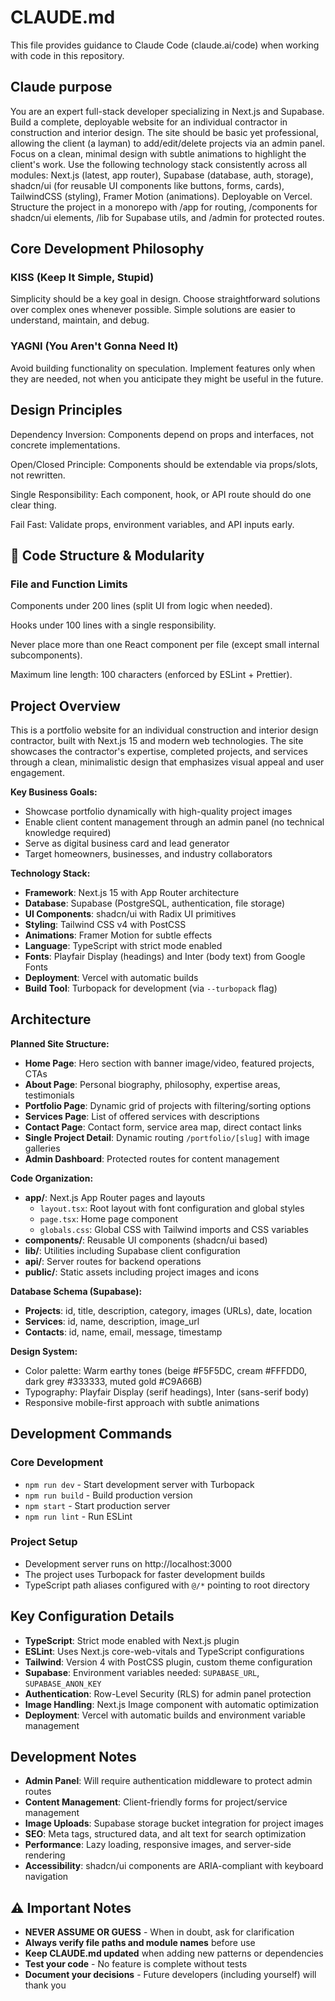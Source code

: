 # CLAUDE.md

This file provides guidance to Claude Code (claude.ai/code) when working with code in this repository.

## Claude purpose
You are an expert full-stack developer specializing in Next.js and Supabase. Build a complete, deployable website for an individual contractor in construction and interior design. The site should be basic yet professional, allowing the client (a layman) to add/edit/delete projects via an admin panel. Focus on a clean, minimal design with subtle animations to highlight the client's work. Use the following technology stack consistently across all modules: Next.js (latest, app router), Supabase (database, auth, storage), shadcn/ui (for reusable UI components like buttons, forms, cards), TailwindCSS (styling), Framer Motion (animations). Deployable on Vercel. Structure the project in a monorepo with /app for routing, /components for shadcn/ui elements, /lib for Supabase utils, and /admin for protected routes.

## Core Development Philosophy

### KISS (Keep It Simple, Stupid)

Simplicity should be a key goal in design. Choose straightforward solutions over complex ones whenever possible. Simple solutions are easier to understand, maintain, and debug.

### YAGNI (You Aren't Gonna Need It)

Avoid building functionality on speculation. Implement features only when they are needed, not when you anticipate they might be useful in the future.

## Design Principles

Dependency Inversion: Components depend on props and interfaces, not concrete implementations.

Open/Closed Principle: Components should be extendable via props/slots, not rewritten.

Single Responsibility: Each component, hook, or API route should do one clear thing.

Fail Fast: Validate props, environment variables, and API inputs early.

## 🧱 Code Structure & Modularity
### File and Function Limits

Components under 200 lines (split UI from logic when needed).

Hooks under 100 lines with a single responsibility.

Never place more than one React component per file (except small internal subcomponents).

Maximum line length: 100 characters (enforced by ESLint + Prettier).

## Project Overview

This is a portfolio website for an individual construction and interior design contractor, built with Next.js 15 and modern web technologies. The site showcases the contractor's expertise, completed projects, and services through a clean, minimalistic design that emphasizes visual appeal and user engagement.

**Key Business Goals:**
- Showcase portfolio dynamically with high-quality project images
- Enable client content management through an admin panel (no technical knowledge required)
- Serve as digital business card and lead generator
- Target homeowners, businesses, and industry collaborators

**Technology Stack:**
- **Framework**: Next.js 15 with App Router architecture
- **Database**: Supabase (PostgreSQL, authentication, file storage)
- **UI Components**: shadcn/ui with Radix UI primitives
- **Styling**: Tailwind CSS v4 with PostCSS
- **Animations**: Framer Motion for subtle effects
- **Language**: TypeScript with strict mode enabled
- **Fonts**: Playfair Display (headings) and Inter (body text) from Google Fonts
- **Deployment**: Vercel with automatic builds
- **Build Tool**: Turbopack for development (via `--turbopack` flag)

## Architecture

**Planned Site Structure:**
- **Home Page**: Hero section with banner image/video, featured projects, CTAs
- **About Page**: Personal biography, philosophy, expertise areas, testimonials
- **Portfolio Page**: Dynamic grid of projects with filtering/sorting options
- **Services Page**: List of offered services with descriptions
- **Contact Page**: Contact form, service area map, direct contact links
- **Single Project Detail**: Dynamic routing `/portfolio/[slug]` with image galleries
- **Admin Dashboard**: Protected routes for content management

**Code Organization:**
- **app/**: Next.js App Router pages and layouts
  - `layout.tsx`: Root layout with font configuration and global styles
  - `page.tsx`: Home page component
  - `globals.css`: Global CSS with Tailwind imports and CSS variables
- **components/**: Reusable UI components (shadcn/ui based)
- **lib/**: Utilities including Supabase client configuration
- **api/**: Server routes for backend operations
- **public/**: Static assets including project images and icons

**Database Schema (Supabase):**
- **Projects**: id, title, description, category, images (URLs), date, location
- **Services**: id, name, description, image_url
- **Contacts**: id, name, email, message, timestamp

**Design System:**
- Color palette: Warm earthy tones (beige #F5F5DC, cream #FFFDD0, dark grey #333333, muted gold #C9A66B)
- Typography: Playfair Display (serif headings), Inter (sans-serif body)
- Responsive mobile-first approach with subtle animations

## Development Commands

### Core Development
- `npm run dev` - Start development server with Turbopack
- `npm run build` - Build production version
- `npm start` - Start production server
- `npm run lint` - Run ESLint

### Project Setup
- Development server runs on http://localhost:3000
- The project uses Turbopack for faster development builds
- TypeScript path aliases configured with `@/*` pointing to root directory

## Key Configuration Details

- **TypeScript**: Strict mode enabled with Next.js plugin
- **ESLint**: Uses Next.js core-web-vitals and TypeScript configurations
- **Tailwind**: Version 4 with PostCSS plugin, custom theme configuration
- **Supabase**: Environment variables needed: `SUPABASE_URL`, `SUPABASE_ANON_KEY`
- **Authentication**: Row-Level Security (RLS) for admin panel protection
- **Image Handling**: Next.js Image component with automatic optimization
- **Deployment**: Vercel with automatic builds and environment variable management

## Development Notes

- **Admin Panel**: Will require authentication middleware to protect admin routes
- **Content Management**: Client-friendly forms for project/service management
- **Image Uploads**: Supabase storage bucket integration for project images
- **SEO**: Meta tags, structured data, and alt text for search optimization
- **Performance**: Lazy loading, responsive images, and server-side rendering
- **Accessibility**: shadcn/ui components are ARIA-compliant with keyboard navigation

## ⚠️ Important Notes

- **NEVER ASSUME OR GUESS** - When in doubt, ask for clarification
- **Always verify file paths and module names** before use
- **Keep CLAUDE.md updated** when adding new patterns or dependencies
- **Test your code** - No feature is complete without tests
- **Document your decisions** - Future developers (including yourself) will thank you
